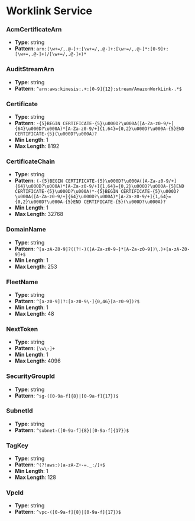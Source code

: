 # Worklink Service

### AcmCertificateArn
- **Type**: string
- **Pattern**: `arn:[\w+=/,.@-]+:[\w+=/,.@-]+:[\w+=/,.@-]*:[0-9]+:[\w+=,.@-]+(/[\w+=/,.@-]+)*`

### AuditStreamArn
- **Type**: string
- **Pattern**: `^arn:aws:kinesis:.+:[0-9]{12}:stream/AmazonWorkLink-.*$`

### Certificate
- **Type**: string
- **Pattern**: `-{5}BEGIN CERTIFICATE-{5}\u000D?\u000A([A-Za-z0-9/+]{64}\u000D?\u000A)*[A-Za-z0-9/+]{1,64}={0,2}\u000D?\u000A-{5}END CERTIFICATE-{5}(\u000D?\u000A)?`
- **Min Length**: 1
- **Max Length**: 8192

### CertificateChain
- **Type**: string
- **Pattern**: `(-{5}BEGIN CERTIFICATE-{5}\u000D?\u000A([A-Za-z0-9/+]{64}\u000D?\u000A)*[A-Za-z0-9/+]{1,64}={0,2}\u000D?\u000A-{5}END CERTIFICATE-{5}\u000D?\u000A)*-{5}BEGIN CERTIFICATE-{5}\u000D?\u000A([A-Za-z0-9/+]{64}\u000D?\u000A)*[A-Za-z0-9/+]{1,64}={0,2}\u000D?\u000A-{5}END CERTIFICATE-{5}(\u000D?\u000A)?`
- **Min Length**: 1
- **Max Length**: 32768

### DomainName
- **Type**: string
- **Pattern**: `^[a-zA-Z0-9]?((?!-)([A-Za-z0-9-]*[A-Za-z0-9])\.)+[a-zA-Z0-9]+$`
- **Min Length**: 1
- **Max Length**: 253

### FleetName
- **Type**: string
- **Pattern**: `^[a-z0-9](?:[a-z0-9\-]{0,46}[a-z0-9])?$`
- **Min Length**: 1
- **Max Length**: 48

### NextToken
- **Type**: string
- **Pattern**: `[\w\-]+`
- **Min Length**: 1
- **Max Length**: 4096

### SecurityGroupId
- **Type**: string
- **Pattern**: `^sg-([0-9a-f]{8}|[0-9a-f]{17})$`

### SubnetId
- **Type**: string
- **Pattern**: `^subnet-([0-9a-f]{8}|[0-9a-f]{17})$`

### TagKey
- **Type**: string
- **Pattern**: `^(?!aws:)[a-zA-Z+-=._:/]+$`
- **Min Length**: 1
- **Max Length**: 128

### VpcId
- **Type**: string
- **Pattern**: `^vpc-([0-9a-f]{8}|[0-9a-f]{17})$`

